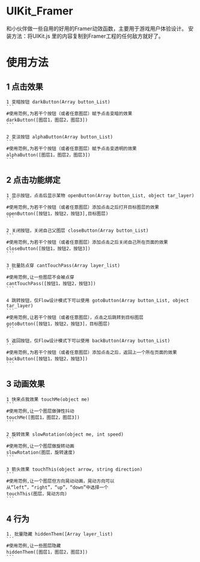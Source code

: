 # UIKit_Framer
和小伙伴做一些自用的好用的Framer动效函数，主要用于游戏用户体验设计。
安装方法：将UIKit.js 里的内容复制到Framer工程的任何敌方就好了。

# 使用方法

## 1 点击效果

    1 变暗按钮 darkButton(Array button_List)
    ```
    #使用范例,为若干个按钮（或者任意图层）赋予点击变暗的效果
    darkButton([图层1，图层2，图层3])
    ```

    2 变淡按钮 alphaButton(Array button_List)
    ```
    #使用范例,为若干个按钮（或者任意图层）赋予点击变透明的效果
    alphaButton([图层1，图层2，图层3])
    ```

## 2 点击功能绑定

    1 显示按钮，点击后显示某物 openButton(Array button_List, object tar_layer)
    ```
    #使用范例,为若干个按钮（或者任意图层）添加点击之后打开目标图层的效果
    openButton([按钮1，按钮2，按钮3],目标图层)
    ```

    2 关闭按钮，关闭自己父图层 closeButton(Array button_List)
    ```
    #使用范例,为若干个按钮（或者任意图层）添加点击之后关闭自己所在页面的效果
    closeButton([按钮1，按钮2，按钮3])
    ```

    3 批量防点穿 cantTouchPass(Array layer_list)        
    ```
    #使用范例,让一些图层不会被点穿
    cantTouchPass([按钮1，按钮2，按钮3])
    ```

    4 跳转按钮，仅Flow设计模式下可以使用 gotoButton(Array button_List, object tar_layer)
    ```
    #使用范例,让若干个按钮（或者任意图层），点击之后跳转到目标图层
    gotoButton([按钮1，按钮2，按钮3]，目标图层)
    ```

    5 返回按钮，仅Flow设计模式下可以使用 backButton(Array button_List)
    ```
    #使用范例,为若干个按钮（或者任意图层）添加点击之后，返回上一个所在页面的效果
    backButton([按钮1，按钮2，按钮3])
    ```

## 3 动画效果

    1 快来点我效果 touchMe(object me)
    ```
    #使用范例,让一个图层做弹性抖动
    touchMe([图层1，图层2，图层3])
    ```

    2 旋转效果 slowRotation(object me, int speed)
    ```
    #使用范例,让一个图层做旋转动画
    slowRotation(图层，旋转速度)
    ```

    3 箭头效果 touchThis(object arrow, string direction)
    ```
    #使用范例,让一个图层但方向晃动动画，晃动方向可以从“left”，“right”，“up”，“down”中选择一个
    touchThis(图层，晃动方向)
    ```

## 4 行为

    1. 批量隐藏 hiddenThem([Array layer_list)
    ```
    #使用范例,让一些图层隐藏
    hiddenThem([图层1，图层2，图层3])
    ```
